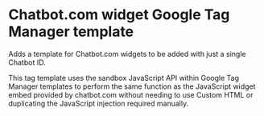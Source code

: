 # Chatbot.com widget Google Tag Manager template

Adds a template for Chatbot.com widgets to be added with just a single Chatbot ID.

This tag template uses the sandbox JavaScript API within Google Tag Manager templates to perform the same function as the JavaScript widget embed provided by chatbot.com without needing to use Custom HTML or duplicating the JavaScript injection required manually.
